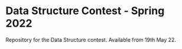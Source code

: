 # Data Structure Contest - Spring 2022
Repository for the Data Structure contest. Available from 19th May 22.
